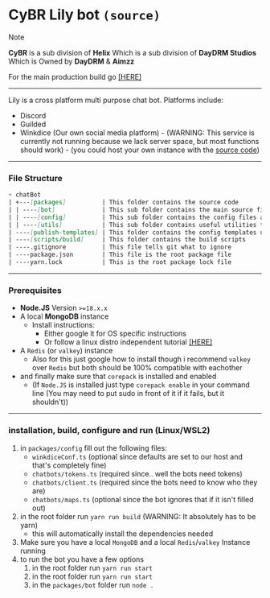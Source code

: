 # CyBR Lily bot `(source)`

> [!NOTE]
> **CyBR** is a sub division of **Helix**
> Which is a sub division of **DayDRM Studios**
> Which is Owned by **DayDRM** & **Aimzz**

For the main production build go [[HERE]](https://github.com/project-helix/lily-production)

---

Lily is a cross platform multi purpose chat bot.
Platforms include:
- Discord
- Guilded
- Winkdice (Our own social media platform) - (WARNING: This service is currently not running because we lack server space, but most functions should work) - (you could host your own instance with the [source code](https://github.com/project-helix/WinkDice))


---
### File Structure
```md
+ chatBot
| +---[packages]          | This folder contains the source code
| | ----[bot]             | This sub folder contains the main source files of the bot
| | ----[config]          | This sub folder contains the config files and some utils to parse them
| | ----[utils]           | This sub folder contains useful utilities that may also be usefulf or other projects
| ----[publish-templates] | This folder contains the config templates used by the build scripts
| ----[scripts/build]     | This folder contains the build scripts
| ----.gitignore          | This file tells git what to ignore
| ----package.json        | This file is the root package file
| ----yarn.lock           | This is the root package lock file
```
---
### Prerequisites
* **Node.JS** Version `>=18.x.x`
* A local **MongoDB** instance
    - Install instructions:
        - Either google it for OS specific instructions
        - Or follow a linux distro independent tutorial [[HERE]](https://www.digitalocean.com/community/tutorials/install-mongodb-linux)
* A `Redis` (or `valkey`) instance
    - Also for this just google how to install though i recommend `valkey` over `Redis` but both should be 100% compatible with eachother
* and finally make sure that `corepack` is installed and enabled
    - (If `Node.JS` is installed just type `corepack enable` in your command line (You may need to put sudo in front of it if it fails, but it shouldn't))
---
### installation, build, configure and run (Linux/WSL2)
1. in `packages/config` fill out the following files:
    - `winkdiceConf.ts` (optional since defaults are set to our host and that's completely fine)
    - `chatbots/tokens.ts` (required since.. well the bots need tokens)
    - `chatbots/client.ts` (required since the bots need to know who they are)
    - `chatbots/maps.ts` (optional since the bot ignores that if it isn't filled out)
2. in the root folder run `yarn run build` (WARNING: It absolutely has to be yarn)
    - this will automatically install the dependencies needed
3. Make sure you have a local `MongoDB` and a local `Redis`/`valkey` Instance running
4. to run the bot you have a few options
    1. in the root folder run `yarn run start`
    1. in the root folder run `yarn run start`
    3. in the `packages/bot` folder run `node .`